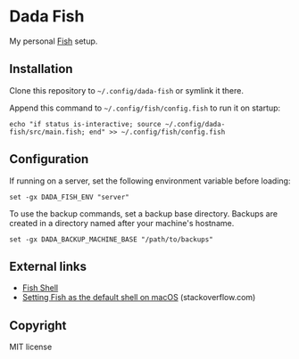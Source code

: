 # Dada Fish

My personal [Fish](https://fishshell.com/) setup.

## Installation

Clone this repository to `~/.config/dada-fish` or symlink it there.

Append this command to `~/.config/fish/config.fish` to run it on startup:

```fish
echo "if status is-interactive; source ~/.config/dada-fish/src/main.fish; end" >> ~/.config/fish/config.fish
```

## Configuration

If running on a server, set the following environment variable before loading:

```fish
set -gx DADA_FISH_ENV "server"
```

To use the backup commands, set a backup base directory. Backups are created in a directory named after your machine's hostname.

```fish
set -gx DADA_BACKUP_MACHINE_BASE "/path/to/backups"
```

## External links

* [Fish Shell](https://fishshell.com/)
* [Setting Fish as the default shell on macOS](https://stackoverflow.com/a/26321141) (stackoverflow.com)

## Copyright

MIT license
